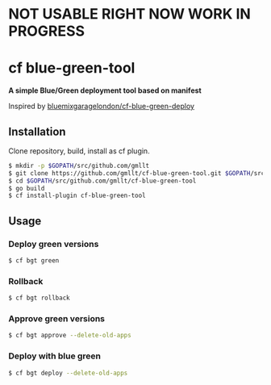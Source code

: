 # NOT USABLE RIGHT NOW WORK IN PROGRESS

# cf blue-green-tool

**A simple Blue/Green deployment tool based on manifest**

Inspired by [bluemixgaragelondon/cf-blue-green-deploy](https://github.com/bluemixgaragelondon/cf-blue-green-deploy)

## Installation

Clone repository, build, install as cf plugin.

```bash
$ mkdir -p $GOPATH/src/github.com/gmllt
$ git clone https://github.com/gmllt/cf-blue-green-tool.git $GOPATH/src/github.com/gmllt/cf-blue-green-tool
$ cd $GOPATH/src/github.com/gmllt/cf-blue-green-tool
$ go build
$ cf install-plugin cf-blue-green-tool
```

## Usage

### Deploy green versions
```bash
$ cf bgt green
```

### Rollback
```bash
$ cf bgt rollback
```

### Approve green versions
```bash
$ cf bgt approve --delete-old-apps
```

### Deploy with blue green
```bash
$ cf bgt deploy --delete-old-apps
```
